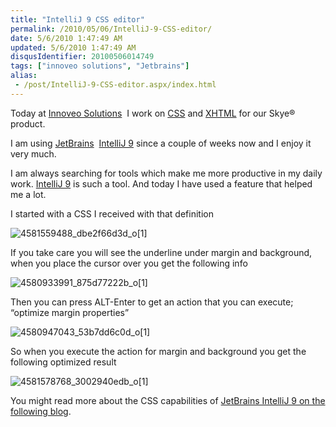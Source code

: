 ```yaml
---
title: "IntelliJ 9 CSS editor"
permalink: /2010/05/06/IntelliJ-9-CSS-editor/
date: 5/6/2010 1:47:49 AM
updated: 5/6/2010 1:47:49 AM
disqusIdentifier: 20100506014749
tags: ["innoveo solutions", "Jetbrains"]
alias:
 - /post/IntelliJ-9-CSS-editor.aspx/index.html
---
```

Today at [Innoveo Solutions](http://www.innoveo.com/)  I work on [CSS](http://www.w3.org/Style/CSS/) and [XHTML](http://www.w3.org/TR/xhtml1/) for our Skye® product.

I am using [JetBrains](http://www.jetbrains.com/)  [IntelliJ 9](http://www.jetbrains.com/idea/index.html) since a couple of weeks now and I enjoy it very much.
<!-- more -->

I am always searching for tools which make me more productive in my daily work. [IntelliJ 9](http://www.jetbrains.com/idea/index.html) is such a tool. And today I have used a feature that helped me a lot.

I started with a CSS I received with that definition 

![4581559488_dbe2f66d3d_o[1]](/images/4581559488_dbe2f66d3d_o%5B1%5D.png "4581559488_dbe2f66d3d_o[1]") 

If you take care you will see the underline under margin and background, when you place the cursor over you get the following info

![4580933991_875d77222b_o[1]](/images/4580933991_875d77222b_o%5B1%5D.png "4580933991_875d77222b_o[1]") 

Then you can press ALT-Enter to get an action that you can execute; “optimize margin properties”

![4580947043_53b7dd6c0d_o[1]](/images/4580947043_53b7dd6c0d_o%5B1%5D.png "4580947043_53b7dd6c0d_o[1]") 

So when you execute the action for margin and background you get the following optimized result

![4581578768_3002940edb_o[1]](/images/4581578768_3002940edb_o%5B1%5D.png "4581578768_3002940edb_o[1]") 

You might read more about the CSS capabilities of [JetBrains IntelliJ 9 on the following blog](http://blogs.jetbrains.com/idea/tag/css/).
